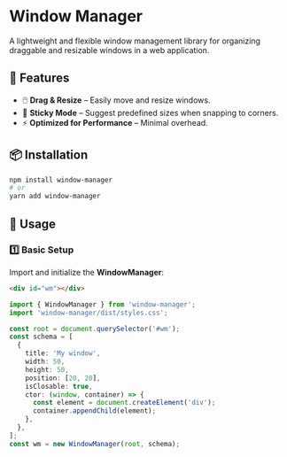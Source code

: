 # Window Manager

A lightweight and flexible window management library for organizing draggable and resizable windows in a web application.

## 🚀 Features

- 🖱️ **Drag & Resize** – Easily move and resize windows.
- 🔄 **Sticky Mode** – Suggest predefined sizes when snapping to corners.
- ⚡ **Optimized for Performance** – Minimal overhead.

## 📦 Installation

```sh
npm install window-manager
# or
yarn add window-manager
```

## 🚀 Usage

### 1️⃣ Basic Setup

Import and initialize the **WindowManager**:

```html
<div id="wm"></div>
```

```ts
import { WindowManager } from 'window-manager';
import 'window-manager/dist/styles.css';

const root = document.querySelector('#wm');
const schema = [
  {
    title: 'My window',
    width: 50,
    height: 50,
    position: [20, 20],
    isClosable: true,
    ctor: (window, container) => {
      const element = document.createElement('div');
      container.appendChild(element);
    },
  },
];
const wm = new WindowManager(root, schema);
```
